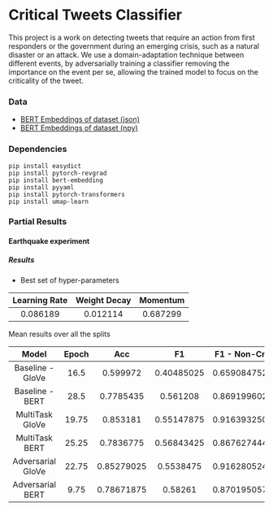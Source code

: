 # Critical Tweets Classifier

This project is a work on detecting tweets that require an action from first responders or the government during an emerging crisis, such as a natural disaster or an attack. We use a domain-adaptation technique between
different events, by adversarially training a classifier removing the importance on the event per se, allowing the trained model to focus on the criticality of the tweet.

### Data

- [BERT Embeddings of dataset (json)](https://drive.google.com/file/d/1KsenF_qhRsKk67NbSKz9ESYNqtClYngQ/view?usp=sharing)
- [BERT Embeddings of dataset (npy)](https://drive.google.com/file/d/1DqNa49IurhF7OFqMdPYC5acq-zbkGbtU/view?usp=sharing)

### Dependencies

```
pip install easydict
pip install pytorch-revgrad
pip install bert-embedding
pip install pyyaml
pip install pytorch-transformers
pip install umap-learn
```

### Partial Results

#### Earthquake experiment 

##### Results

- Best set of hyper-parameters

| Learning Rate | Weight Decay | Momentum |
|:-------------:|:------------:|:--------:|
|    0.086189   |   0.012114   | 0.687299 |

Mean results over all the splits

|       Model       | Epoch |     Acc    |     F1     | F1 - Non-Crit |  F1 - Crit   |
|:-----------------:|:-----:|:----------:|:----------:|:-------------:|--------------|
|  Baseline - GloVe |  16.5 |  0.599972  | 0.40485025 | 0.6590847522  | 0.1506160809 |
|   Baseline - BERT |  28.5 |  0.7785435 |  0.561208  | 0.8691996021  | 0.2532161462 |
|   MultiTask GloVe | 19.75 |  0.853181  | 0.55147875 | 0.9163932501  | 0.186563989  |
|    MultiTask BERT | 25.25 |  0.7836775 | 0.56843425 | 0.8676274441  | 0.2692408236 |
| Adversarial GloVe | 22.75 | 0.85279025 |  0.5538475 | 0.9162805248  | 0.1914148948 |
|  Adversarial BERT |  9.75 | 0.78671875 |   0.58261  | 0.8701950573  | 0.2950255033 |

